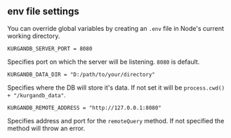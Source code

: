 
## env file settings
You can override global variables by creating an `.env` file in Node's current working directory.

```env
KURGANDB_SERVER_PORT = 8080
```
Specifies port on which the server will be listening. `8080` is default.

```env
KURGANDB_DATA_DIR = "D:/path/to/your/directory"
```
Specifies where the DB will store it's data. If not set it will be `process.cwd() + "/kurgandb_data"`.

```env
KURGANDB_REMOTE_ADDRESS = "http://127.0.0.1:8080"
```
Specifies address and port for the `remoteQuery` method. If not specified the method will throw an error.
